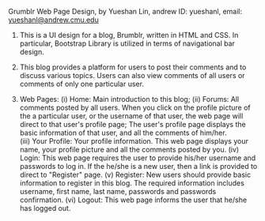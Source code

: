 Grumblr Web Page Design, by Yueshan Lin, andrew ID: yueshanl, email: yueshanl@andrew.cmu.edu

1. This is a UI design for a blog, Brumblr, written in HTML and CSS. 
In particular, Bootstrap Library is utilized in terms of navigational bar design.

2. This blog provides a platform for users to post their comments and to discuss various topics.
Users can also view comments of all users or comments of only one particular user.

3. Web Pages:
	(i)   Home: Main introduction to this blog;
	(ii)  Forums: All comments posted by all users. 
	      	    When you click on the profile picture of the a particular user, or the username of that user, the web page will direct to that user's profile page;
	      	    The user's profile page displays the basic information of that user, and all the comments of him/her.  
	(iii) Your Profile: Your profile information. This web page displays your name, your profile picture and all the comments posted by you.
	(iv) Login: This web page requires the user to provide his/her username and passwords to log in. If the he/she is a new user, then a link is provided to direct to "Register" page.
	(v)  Register: New users should provide basic information to register in this blog. 
		     The required information includes username, first name, last name, passwords and passwords confirmation.
	(vi) Logout: This web page informs the user that he/she has logged out. 

